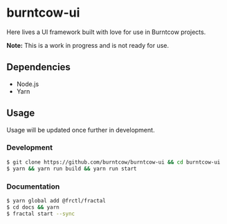 # burntcow-ui

Here lives a UI framework built with love for use in Burntcow projects.

**Note:** This is a work in progress and is not ready for use.

## Dependencies

* Node.js
* Yarn 

## Usage 

Usage will be updated once further in development. 

### Development 

```sh
$ git clone https://github.com/burntcow/burntcow-ui && cd burntcow-ui 
$ yarn && yarn run build && yarn run start
```

### Documentation 
```sh 
$ yarn global add @frctl/fractal
$ cd docs && yarn
$ fractal start --sync
```

